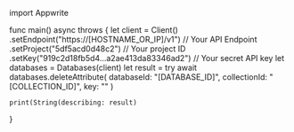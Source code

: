 import Appwrite

func main() async throws {
    let client = Client()
      .setEndpoint("https://[HOSTNAME_OR_IP]/v1") // Your API Endpoint
      .setProject("5df5acd0d48c2") // Your project ID
      .setKey("919c2d18fb5d4...a2ae413da83346ad2") // Your secret API key
    let databases = Databases(client)
    let result = try await databases.deleteAttribute(
        databaseId: "[DATABASE_ID]",
        collectionId: "[COLLECTION_ID]",
        key: ""
    )

    print(String(describing: result)
}
